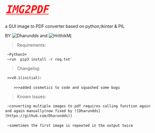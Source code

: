# ![alt text](https://github.com/HrithikMJ/Image2PDF/blob/main/Logo.png?raw=true)
a GUI image to PDF converter based on python,tkinter & PIL


BY ![Dharundds](https://github.com/Dharundds) and ![HrithikMj](https://github.com/HrithikMJ)

>Requirements:

     ~Python3+
     ~run  pip3 install -r req.txt`



>Changelog:

     >>v0.1(initial):

        >>>added cosmetics to code and squashed some bugs  




>Known Issues:

     ~converting multiple images to pdf requires calling function again and again manually(now fixed by ![Dharundds](https://github.com/Dharundds))

     ~sometimes the first image is repeated in the output twice
